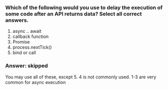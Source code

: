 ### Which of the following would you use to delay the execution of some code after an API returns data? Select all correct answers.

1. async .. await
2. callback function
3. Promise
4. process.nextTick()
5. bind or call

### Answer: skipped

You may use all of these, except 5. 
4 is not commonly used.
1-3 are very common for async execution